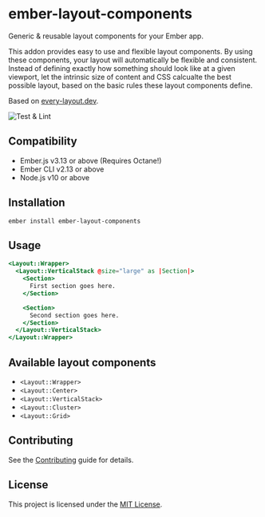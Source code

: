 # ember-layout-components

Generic & reusable layout components for your Ember app.

This addon provides easy to use and flexible layout components.
By using these components, your layout will automatically be flexible and consistent.
Instead of defining exactly how something should look like at a given viewport, let the intrinsic size of
content and CSS calcualte the best possible layout, based on the basic rules these layout components define.

Based on [every-layout.dev](https://every-layout.dev/).

![Test & Lint](https://github.com/fabscale/ember-layout-components/workflows/Test%20&%20Lint/badge.svg)

## Compatibility

- Ember.js v3.13 or above (Requires Octane!)
- Ember CLI v2.13 or above
- Node.js v10 or above

## Installation

```
ember install ember-layout-components
```

## Usage

```hbs
<Layout::Wrapper>
  <Layout::VerticalStack @size="large" as |Section|>
    <Section>
      First section goes here.
    </Section>

    <Section>
      Second section goes here.
    </Section>
  </Layout::VerticalStack>
</Layout::Wrapper>
```

## Available layout components

* `<Layout::Wrapper>`
* `<Layout::Center>`
* `<Layout::VerticalStack>`
* `<Layout::Cluster>`
* `<Layout::Grid>`

## Contributing

See the [Contributing](CONTRIBUTING.md) guide for details.

## License

This project is licensed under the [MIT License](LICENSE.md).
